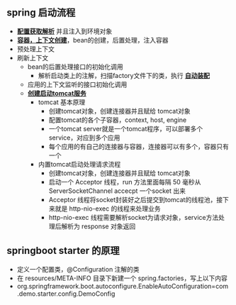 ## spring 启动流程
- **[配置获取解析]()** 并且注入到环境对象
- **[容器，上下文创建]()**，bean的创建，后置处理，注入容器
- 预处理上下文
- 刷新上下文
  - bean的后置处理接口的初始化调用
     - 解析启动类上的注解，扫描factory文件下的类，执行 **[自动装配]()**
  - 应用的上下文监听的接口初始化调用
  - **[创建启动tomcat服务]()**
    - tomcat 基本原理
        - 创建tomcat对象，创建连接器并且赋给 tomcat对象
        - 配置tomcat的各个子容器，context, host, engine
        - 一个tomcat server就是一个tomcat程序，可以部署多个service，对应到多个应用
        - 每个应用的有自己的连接器与容器，连接器可以有多个，容器只有一个
    - 内置tomcat启动处理请求流程
        - 创建tomcat对象，创建连接器并且赋给 tomcat对象
        - 启动一个 Acceptor 线程，run 方法里面每隔 50 毫秒从 ServerSocketChannel accecpt 一个socket 出来
        - Acceptor 线程将socket封装好之后提交到tomcat的线程池，接下来就是 http-nio-exec 的线程来处理业务
        - http-nio-exec 线程需要解析socket为请求对象，service方法处理后解析为 response 对象返回


## springboot starter 的原理
- 定义一个配置类，@Configuration 注解的类
- 在 resources/META-INFO 目录下新建一个 spring.factories，写上以下内容
- org.springframework.boot.autoconfigure.EnableAutoConfiguration=com.demo.starter.config.DemoConfig
